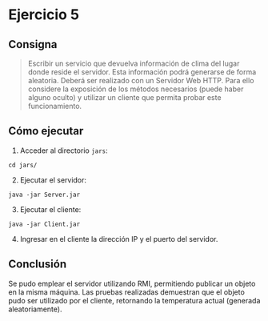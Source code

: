 # Ejercicio 5

## Consigna

> Escribir un servicio que devuelva información de clima del lugar donde reside el servidor. Esta información podrá generarse de forma aleatoria.
> Deberá ser realizado con un Servidor Web HTTP. Para ello considere la exposición de los métodos necesarios (puede haber alguno oculto) y utilizar un cliente que permita probar este funcionamiento.

## Cómo ejecutar

1. Acceder al directorio `jars`:
```
cd jars/
```

2. Ejecutar el servidor:
```
java -jar Server.jar
```

3. Ejecutar el cliente:
```
java -jar Client.jar
```

4. Ingresar en el cliente la dirección IP y el puerto del servidor.

## Conclusión

Se pudo emplear el servidor utilizando RMI, permitiendo publicar un objeto en la misma máquina.
Las pruebas realizadas demuestran que el objeto pudo ser utilizado por el cliente, retornando la temperatura actual (generada aleatoriamente).